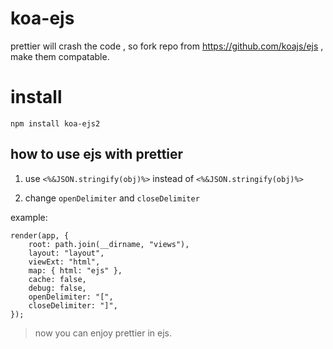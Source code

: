koa-ejs
========

prettier will crash the code , so fork repo from https://github.com/koajs/ejs , make them compatable.

# install

```
npm install koa-ejs2
```


## how to use ejs with prettier

1. use `<%&JSON.stringify(obj)%>` instead of `<%&JSON.stringify(obj)%>`

2. change `openDelimiter` and `closeDelimiter`

example: 
```
render(app, {
    root: path.join(__dirname, "views"),
    layout: "layout",
    viewExt: "html",
    map: { html: "ejs" },
    cache: false,
    debug: false,
    openDelimiter: "[",
    closeDelimiter: "]",
});
```

>now you can enjoy prettier in ejs.
